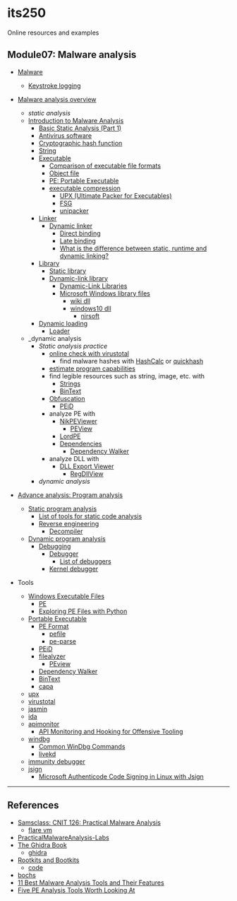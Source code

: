 # its250
Online resources and examples

## Module07: Malware analysis
* [Malware](https://en.wikipedia.org/wiki/Malware)
  * [Keystroke logging](https://en.wikipedia.org/wiki/Keystroke_logging)
* [Malware analysis overview](https://en.wikipedia.org/wiki/Malware_analysis)
  * _static analysis_
  * [Introduction to Malware Analysis](https://tstillz.medium.com/introduction-to-malware-analysis-b98d895fb50)
    * [Basic Static Analysis (Part 1)](https://tstillz.medium.com/basic-static-analysis-part-1-9c24497790b6)
    * [Antivirus software](https://en.wikipedia.org/wiki/Antivirus_software)
    * [Cryptographic hash function](https://en.wikipedia.org/wiki/Cryptographic_hash_function)
    * [String](https://en.wikipedia.org/wiki/String_(computer_science))
    * [Executable](https://en.wikipedia.org/wiki/Executable)
      * [Comparison of executable file formats](https://en.wikipedia.org/wiki/Comparison_of_executable_file_formats)
      * [Object file](https://en.wikipedia.org/wiki/Object_file)
      * [PE: Portable Executable](https://en.wikipedia.org/wiki/Portable_Executable)
      * [executable compression](https://en.wikipedia.org/wiki/Executable_compression)
        * [UPX (Ultimate Packer for Executables)](https://en.wikipedia.org/wiki/UPX)
        * [FSG](https://www.aldeid.com/wiki/Category:Digital-Forensics/Computer-Forensics/Anti-Reverse-Engineering/Packers/FSG)
        * [unipacker](https://github.com/unipacker/unipacker)
    * [Linker](https://en.wikipedia.org/wiki/Linker_(computing))
      * [Dynamic linker](https://en.wikipedia.org/wiki/Dynamic_linker)
        * [Direct binding](https://en.wikipedia.org/wiki/Direct_binding)
        * [Late binding](https://en.wikipedia.org/wiki/Late_binding)
        * [What is the difference between static, runtime and dynamic linking?](https://www.quora.com/What-is-the-difference-between-static-runtime-and-dynamic-linking)
    * [Library](https://en.wikipedia.org/wiki/Library_(computing))
      * [Static library](https://en.wikipedia.org/wiki/Static_library)
      * [Dynamic-link library](https://en.wikipedia.org/wiki/Dynamic-link_library)
        * [Dynamic-Link Libraries](https://docs.microsoft.com/en-us/windows/win32/dlls/dynamic-link-libraries)
        * [Microsoft Windows library files](https://en.wikipedia.org/wiki/Microsoft_Windows_library_files)
          * [wiki dll](https://wikidll.com/)
          * [windows10 dll](http://windows10dll.nirsoft.net/)
            * [nirsoft](http://www.nirsoft.net/)
    * [Dynamic loading](https://en.wikipedia.org/wiki/Dynamic_loading)
      * [Loader](https://en.wikipedia.org/wiki/Loader_(computing))
  * _dynamic analysis
    * _Static analysis practice_
      * [online check with virustotal](https://www.virustotal.com/gui)
        * find malware hashes with [HashCalc](https://github.com/jNizM/HashCalc) or [quickhash](https://www.quickhash-gui.org/)
      * [estimate program capabilities](https://github.com/fireeye/capa/)
      * find legible resources such as string, image, etc. with
        * [Strings](https://docs.microsoft.com/en-us/sysinternals/downloads/strings)
        * [BinText](https://www.aldeid.com/wiki/BinText)
      * [Obfuscation](https://en.wikipedia.org/wiki/Obfuscation_(software))
        * [PEiD](https://www.aldeid.com/wiki/PEiD)
      * analyze PE with
        * [NikPEViewer](http://www.codedebug.com/php/Products/Products_NikPEViewer_12v.php)
          * [PEView](http://wjradburn.com/software/)
        * [LordPE](https://www.aldeid.com/wiki/LordPE)
        * [Dependencies](https://github.com/lucasg/Dependencies)
          * [Dependency Walker](https://en.wikipedia.org/wiki/Dependency_Walker)
      * analyze DLL with
        * [DLL Export Viewer](https://www.nirsoft.net/utils/dll_export_viewer.html)
          * [RegDllView](https://www.nirsoft.net/utils/registered_dll_view.html)
    * _dynamic analysis_
* [Advance analysis: Program analysis](https://en.wikipedia.org/wiki/Program_analysis)
  * [Static program analysis](https://en.wikipedia.org/wiki/Static_program_analysis)
    * [List of tools for static code analysis](https://en.wikipedia.org/wiki/List_of_tools_for_static_code_analysis)
    * [Reverse engineering](https://en.wikipedia.org/wiki/Reverse_engineering)
      * [Decompiler](https://en.wikipedia.org/wiki/Decompiler)
  * [Dynamic program analysis](https://en.wikipedia.org/wiki/Dynamic_program_analysis)
    * [Debugging](https://en.wikipedia.org/wiki/Debugging)
      * [Debugger](https://en.wikipedia.org/wiki/Debugger)
        * [List of debuggers](https://en.wikipedia.org/wiki/List_of_debuggers)
      * [Kernel debugger](https://en.wikipedia.org/wiki/Kernel_debugger)

* Tools
  * [Windows Executable Files](https://en.wikibooks.org/wiki/X86_Disassembly/Windows_Executable_Files)
    * [PE](https://wiki.osdev.org/PE)
    * [Exploring PE Files with Python](https://bufferoverflows.net/exploring-pe-files-with-python/)
  * [Portable Executable](https://en.wikipedia.org/wiki/Portable_Executable)
    * [PE Format](https://docs.microsoft.com/en-us/windows/win32/debug/pe-format)
      * [pefile](https://github.com/erocarrera/pefile)
      * [pe-parse](https://github.com/trailofbits/pe-parse)
    * [PEiD](https://www.aldeid.com/wiki/PEiD)
    * [filealyzer](https://www.safer-networking.org/products/filealyzer/)
      * [PEview](http://wjradburn.com/software/)
    * [Dependency Walker](https://www.dependencywalker.com/)
    * [BinText](https://www.aldeid.com/wiki/BinText)
    * [capa](https://github.com/fireeye/capa)
  * [upx](https://github.com/upx)
  * [virustotal](https://www.virustotal.com/gui/)
  * [jasmin](http://jasmin.sourceforge.net/)
  * [ida](https://www.hex-rays.com/products/ida/support/download_freeware/)
  * [apimonitor](http://www.rohitab.com/apimonitor)
    * [API Monitoring and Hooking for Offensive Tooling](https://www.ired.team/offensive-security/code-injection-process-injection/api-monitoring-and-hooking-for-offensive-tooling)
  * [windbg](http://windbg.info/)
    * [Common WinDbg Commands](http://windbg.info/doc/1-common-cmds.html)
    * [livekd](https://docs.microsoft.com/en-us/sysinternals/downloads/livekd)
  * [immunity debugger](https://www.immunityinc.com/products/debugger/)
  * [jsign](https://github.com/ebourg/jsign)
    * [Microsoft Authenticode Code Signing in Linux with Jsign](https://www.ssl.com/how-to/microsoft-authenticode-code-signing-in-linux-with-jsign/)

-------------------




## References
* [Samsclass: CNIT 126: Practical Malware Analysis](https://samsclass.info/126/126_S21.shtml)
  * [flare vm](https://github.com/fireeye/flare-vm)
* [PracticalMalwareAnalysis-Labs](https://github.com/mikesiko/PracticalMalwareAnalysis-Labs)
* [The Ghidra Book ](https://ghidrabook.com/)
  * [ghidra](https://ghidra-sre.org/)
* [Rootkits and Bootkits](https://bootkits.io/)
  * [code](https://github.com/bootkitsbook/)
* [bochs](https://sourceforge.net/projects/bochs/)
* [11 Best Malware Analysis Tools and Their Features](https://www.varonis.com/blog/malware-analysis-tools/)
* [Five PE Analysis Tools Worth Looking At](https://blog.malwarebytes.com/threat-analysis/2014/05/five-pe-analysis-tools-worth-looking-at)